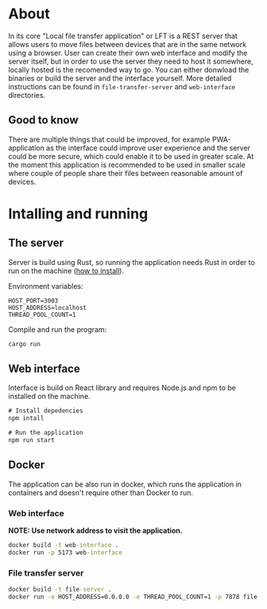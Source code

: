 # About

In its core "Local file transfer application" or LFT is a REST server that allows users to move files between devices that are in the same network using a browser. User can create their own web interface and modify the server itself, but in order to use the server they need to host it somewhere, locally hosted is the recomended way to go. You can either donwload the binaries or build the server and the interface yourself. More detailed instructions can be found in `file-transfer-server` and `web-interface` directories.

## Good to know

There are multiple things that could be improved, for example PWA-application as the interface could improve user experience and the server could be more secure, which could enable it to be used in greater scale. At the moment this application is recommended to be used in smaller scale where couple of people share their files between reasonable amount of devices.

# Intalling and running

## The server

Server is build using Rust, so running the application needs Rust in order to run on the machine ([how to install](https://www.rust-lang.org/tools/install)).

Environment variables:
```
HOST_PORT=3003
HOST_ADDRESS=localhost
THREAD_POOL_COUNT=1
```

Compile and run the program:
```cmd
cargo run
```

## Web interface

Interface is build on React library and requires Node.js and npm to be installed on the machine. 

```cmd
# Install depedencies
npm intall

# Run the application
npm run start
```

## Docker

The application can be also run in docker, which runs the application in containers and doesn't require other than Docker to run.

### Web interface

**NOTE: Use network address to visit the application.**

```cmd
docker build -t web-interface .
docker run -p 5173 web-interface
```

### File transfer server

```cmd
docker build -t file-server .
docker run -e HOST_ADDRESS=0.0.0.0 -e THREAD_POOL_COUNT=1 -p 7878 file-server
```